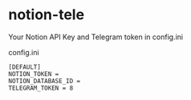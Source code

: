 # notion-tele
Your Notion API Key and Telegram token in config.ini

config.ini
```
[DEFAULT]
NOTION_TOKEN = 
NOTION_DATABASE_ID = 
TELEGRAM_TOKEN = 8
```